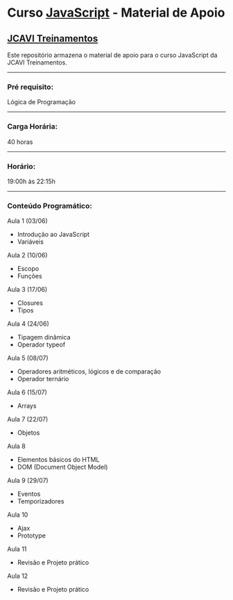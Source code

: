 # Curso [JavaScript](https://www.jcavitreinamentos.com.br/javascript) - Material de Apoio
## [JCAVI Treinamentos](https://www.jcavitreinamentos.com.br)
Este repositório armazena o material de apoio para o curso JavaScript da JCAVI Treinamentos.

---

### Pré requisito:
Lógica de Programação

---

### Carga Horária:
40 horas

---

### Horário:
19:00h às 22:15h

---

### Conteúdo Programático:

Aula 1 (03/06)

* Introdução ao JavaScript
* Variáveis

Aula 2 (10/06)

* Escopo
* Funções

Aula 3 (17/06)

* Closures
* Tipos

Aula 4 (24/06)

* Tipagem dinâmica
* Operador typeof

Aula 5 (08/07)

* Operadores aritméticos, lógicos e de comparação
* Operador ternário

Aula 6 (15/07)

* Arrays

Aula 7 (22/07)

* Objetos

Aula 8

* Elementos básicos do HTML
* DOM (Document Object Model)

Aula 9 (29/07)

* Eventos
* Temporizadores

Aula 10

* Ajax
* Prototype

Aula 11

* Revisão e Projeto prático

Aula 12

* Revisão e Projeto prático
